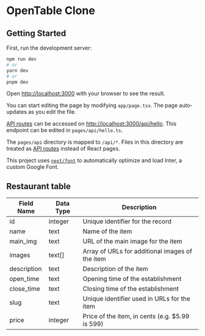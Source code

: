 # OpenTable Clone
## Getting Started

First, run the development server:

```bash
npm run dev
# or
yarn dev
# or
pnpm dev
```

Open [http://localhost:3000](http://localhost:3000) with your browser to see the result.

You can start editing the page by modifying `app/page.tsx`. The page auto-updates as you edit the file.

[API routes](https://nextjs.org/docs/api-routes/introduction) can be accessed on [http://localhost:3000/api/hello](http://localhost:3000/api/hello). This endpoint can be edited in `pages/api/hello.ts`.

The `pages/api` directory is mapped to `/api/*`. Files in this directory are treated as [API routes](https://nextjs.org/docs/api-routes/introduction) instead of React pages.

This project uses [`next/font`](https://nextjs.org/docs/basic-features/font-optimization) to automatically optimize and load Inter, a custom Google Font.


## Restaurant table
| Field Name  | Data Type | Description                                       |
|-------------|-----------|---------------------------------------------------|
| id          | integer   | Unique identifier for the record                  |
| name        | text      | Name of the item                                  |
| main_img    | text      | URL of the main image for the item                 |
| images      | text[]    | Array of URLs for additional images of the item    |
| description | text      | Description of the item                            |
| open_time   | text      | Opening time of the establishment                  |
| close_time  | text      | Closing time of the establishment                  |
| slug        | text      | Unique identifier used in URLs for the item         |
| price       | integer   | Price of the item, in cents (e.g. $5.99 is 599)    |
